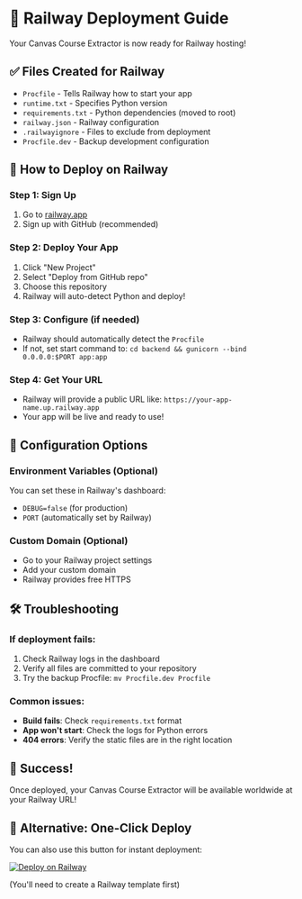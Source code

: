 # 🚀 Railway Deployment Guide

Your Canvas Course Extractor is now ready for Railway hosting!

## ✅ Files Created for Railway

- `Procfile` - Tells Railway how to start your app
- `runtime.txt` - Specifies Python version
- `requirements.txt` - Python dependencies (moved to root)
- `railway.json` - Railway configuration
- `.railwayignore` - Files to exclude from deployment
- `Procfile.dev` - Backup development configuration

## 🚀 How to Deploy on Railway

### Step 1: Sign Up
1. Go to [railway.app](https://railway.app)
2. Sign up with GitHub (recommended)

### Step 2: Deploy Your App
1. Click "New Project"
2. Select "Deploy from GitHub repo"
3. Choose this repository
4. Railway will auto-detect Python and deploy!

### Step 3: Configure (if needed)
- Railway should automatically detect the `Procfile`
- If not, set start command to: `cd backend && gunicorn --bind 0.0.0.0:$PORT app:app`

### Step 4: Get Your URL
- Railway will provide a public URL like: `https://your-app-name.up.railway.app`
- Your app will be live and ready to use!

## 🔧 Configuration Options

### Environment Variables (Optional)
You can set these in Railway's dashboard:
- `DEBUG=false` (for production)
- `PORT` (automatically set by Railway)

### Custom Domain (Optional)
- Go to your Railway project settings
- Add your custom domain
- Railway provides free HTTPS

## 🛠️ Troubleshooting

### If deployment fails:
1. Check Railway logs in the dashboard
2. Verify all files are committed to your repository
3. Try the backup Procfile: `mv Procfile.dev Procfile`

### Common issues:
- **Build fails**: Check `requirements.txt` format
- **App won't start**: Check the logs for Python errors
- **404 errors**: Verify the static files are in the right location

## 🎉 Success!

Once deployed, your Canvas Course Extractor will be available worldwide at your Railway URL!

## 📱 Alternative: One-Click Deploy

You can also use this button for instant deployment:

[![Deploy on Railway](https://railway.app/button.svg)](https://railway.app/template/your-template-id)

(You'll need to create a Railway template first)
